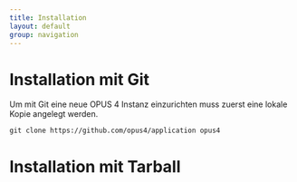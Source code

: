 ```yaml
---
title: Installation
layout: default
group: navigation
---
```


# Installation mit Git

Um mit Git eine neue OPUS 4 Instanz einzurichten muss zuerst eine lokale Kopie angelegt werden.

```
git clone https://github.com/opus4/application opus4
```

# Installation mit Tarball
